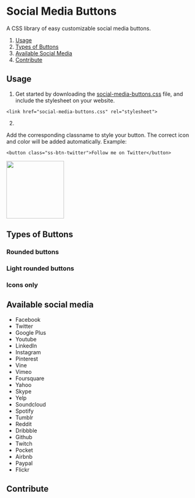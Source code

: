 # Social Media Buttons
A CSS library of easy customizable social media buttons.

1. [Usage](#usage)
2. [Types of Buttons](#buttons)
3. [Available Social Media](#social-media)
4. [Contribute](#contribute)

## <a id="usage"></a>Usage

1. Get started by downloading the [social-media-buttons.css](https://www.dropbox.com/s/rz2llb77t80al32/social-media-buttons.zip?dl=1) file, and include the stylesheet on your website.

```<link href="social-media-buttons.css" rel="stylesheet">```

2.
Add the corresponding classname to style your button. The correct icon and color will be added automatically. Example:

```<button class="ss-btn-twitter">Follow me on Twitter</button>```

<img src="https://github.com/marijohannessen/social-media-buttons/blob/master/images/twitter-button.png" width="150px" />

## <a id="buttons"></a>Types of Buttons

### Rounded buttons

### Light rounded buttons

### Icons only

## <a id="social-media"></a>Available social media

- Facebook
- Twitter
- Google Plus
- Youtube
- LinkedIn
- Instagram
- Pinterest
- Vine
- Vimeo
- Foursquare
- Yahoo
- Skype
- Yelp
- Soundcloud
- Spotify
- Tumblr
- Reddit
- Dribbble
- Github
- Twitch
- Pocket
- Airbnb
- Paypal
- Flickr

## <a id="contribute"></a>Contribute
